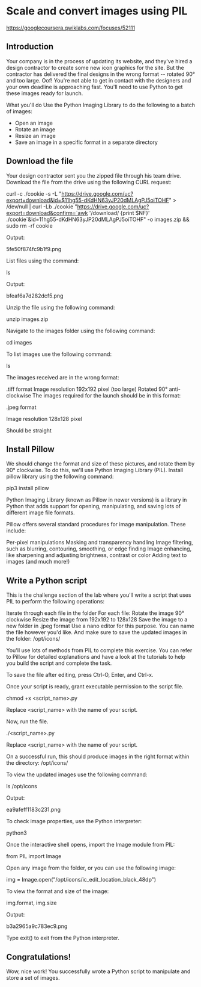 # Scale and convert images using PIL
https://googlecoursera.qwiklabs.com/focuses/52111

## Introduction
Your company is in the process of updating its website, and they've hired a design contractor to create some new icon graphics for the site. But the contractor has delivered the final designs in the wrong format -- rotated 90° and too large. Oof! You're not able to get in contact with the designers and your own deadline is approaching fast. You'll need to use Python to get these images ready for launch.

What you'll do
Use the Python Imaging Library to do the following to a batch of images:

* Open an image
* Rotate an image
* Resize an image
* Save an image in a specific format in a separate directory

## Download the file
Your design contractor sent you the zipped file through his team drive. Download the file from the drive using the following CURL request:

curl -c ./cookie -s -L "https://drive.google.com/uc?export=download&id=$11hg55-dKdHN63yJP20dMLAgPJ5oiTOHF" > /dev/null | curl -Lb ./cookie "https://drive.google.com/uc?export=download&confirm=`awk '/download/ {print $NF}' ./cookie`&id=11hg55-dKdHN63yJP20dMLAgPJ5oiTOHF" -o images.zip && sudo rm -rf cookie

Output:

5fe50f874fc9b1f9.png

List files using the command:

ls

Output:

bfeaf6a7d282dcf5.png

Unzip the file using the following command:

unzip images.zip

Navigate to the images folder using the following command:

cd images

To list images use the following command:

ls

The images received are in the wrong format:

.tiff format
Image resolution 192x192 pixel (too large)
Rotated 90° anti-clockwise
The images required for the launch should be in this format:

.jpeg format

Image resolution 128x128 pixel

Should be straight

## Install Pillow
We should change the format and size of these pictures, and rotate them by 90° clockwise. To do this, we'll use Python Imaging Library (PIL). Install pillow library using the following command:

pip3 install pillow

Python Imaging Library (known as Pillow in newer versions) is a library in Python that adds support for opening, manipulating, and saving lots of different image file formats.

Pillow offers several standard procedures for image manipulation. These include:

Per-pixel manipulations
Masking and transparency handling
Image filtering, such as blurring, contouring, smoothing, or edge finding
Image enhancing, like sharpening and adjusting brightness, contrast or color
Adding text to images (and much more!)

## Write a Python script
This is the challenge section of the lab where you'll write a script that uses PIL to perform the following operations:

Iterate through each file in the folder
For each file:
Rotate the image 90° clockwise
Resize the image from 192x192 to 128x128
Save the image to a new folder in .jpeg format
Use a nano editor for this purpose. You can name the file however you'd like. And make sure to save the updated images in the folder: /opt/icons/

You'll use lots of methods from PIL to complete this exercise. You can refer to Pillow for detailed explanations and have a look at the tutorials to help you build the script and complete the task.

To save the file after editing, press Ctrl-O, Enter, and Ctrl-x.

Once your script is ready, grant executable permission to the script file.

chmod +x <script_name>.py

Replace <script_name> with the name of your script.

Now, run the file.

./<script_name>.py

Replace <script_name> with the name of your script.

On a successful run, this should produce images in the right format within the directory: /opt/icons/

To view the updated images use the following command:

ls /opt/icons

Output:

ea9afeff1183c231.png

To check image properties, use the Python interpreter:

python3

Once the interactive shell opens, import the Image module from PIL:

from PIL import Image

Open any image from the folder, or you can use the following image:

img = Image.open("/opt/icons/ic_edit_location_black_48dp")

To view the format and size of the image:

img.format, img.size

Output:

b3a2965a9c783ec9.png

Type exit() to exit from the Python interpreter.

## Congratulations!
Wow, nice work! You successfully wrote a Python script to manipulate and store a set of images.
